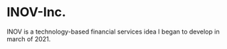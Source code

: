 # INOV-Inc.
INOV is a technology-based financial services idea I began to develop in march of 2021. 
